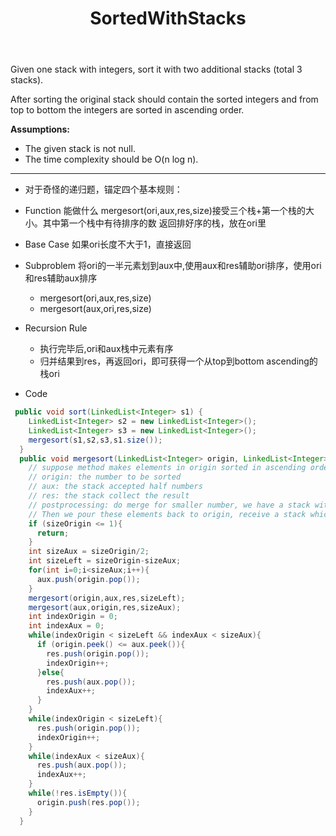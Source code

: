 ﻿---
layout: default
title: SortedWithStacks
narrow: true
---
Given one stack with integers, sort it with two additional stacks (total 3 stacks). 

After sorting the original stack should contain the sorted integers and from top to bottom the integers are sorted in ascending order.

**Assumptions:**

- The given stack is not null.
- The time complexity should be O(n log n).
***
- 对于奇怪的递归题，锚定四个基本规则：

- Function 能做什么
	mergesort(ori,aux,res,size)接受三个栈+第一个栈的大小。其中第一个栈中有待排序的数
	返回排好序的栈，放在ori里
- Base Case
	如果ori长度不大于1，直接返回
- Subproblem
	将ori的一半元素划到aux中,使用aux和res辅助ori排序，使用ori和res辅助aux排序
	- mergesort(ori,aux,res,size)
	- mergesort(aux,ori,res,size)
- Recursion Rule
	- 执行完毕后,ori和aux栈中元素有序
	- 归并结果到res，再返回ori，即可获得一个从top到bottom ascending的栈ori


- Code
```java
 public void sort(LinkedList<Integer> s1) {
    LinkedList<Integer> s2 = new LinkedList<Integer>();
    LinkedList<Integer> s3 = new LinkedList<Integer>();
    mergesort(s1,s2,s3,s1.size());
  }
  public void mergesort(LinkedList<Integer> origin, LinkedList<Integer> aux, LinkedList<Integer> res, int sizeOrigin){
    // suppose method makes elements in origin sorted in ascending order 
    // origin: the number to be sorted
    // aux: the stack accepted half numbers
    // res: the stack collect the result
    // postprocessing: do merge for smaller number, we have a stack with largest element on the top. 
    // Then we pour these elements back to origin, receive a stack which the smallest element on the top.
    if (sizeOrigin <= 1){
      return;
    }
    int sizeAux = sizeOrigin/2;
    int sizeLeft = sizeOrigin-sizeAux;
    for(int i=0;i<sizeAux;i++){
      aux.push(origin.pop());
    }
    mergesort(origin,aux,res,sizeLeft);
    mergesort(aux,origin,res,sizeAux);
    int indexOrigin = 0;
    int indexAux = 0;
    while(indexOrigin < sizeLeft && indexAux < sizeAux){
      if (origin.peek() <= aux.peek()){
        res.push(origin.pop());
        indexOrigin++;
      }else{
        res.push(aux.pop());
        indexAux++;
      }
    }
    while(indexOrigin < sizeLeft){
      res.push(origin.pop());
      indexOrigin++;
    }
    while(indexAux < sizeAux){
      res.push(aux.pop());
      indexAux++;
    }
    while(!res.isEmpty()){
      origin.push(res.pop());
    } 
  }
```
